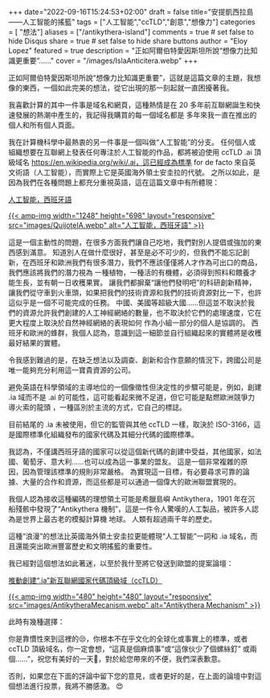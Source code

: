 +++
date="2022-09-16T15:24:53+02:00"
draft = false
title="安提凱西拉島——人工智能的搖籃"
tags = ["人工智能","ccTLD","創意","想像力"]
categories = [ "想法"]
aliases = ["/antikythera-island"]
comments = true # set false to hide Disqus
share = true # set false to hide share buttons
author = "Eloy Lopez"
featured = true
description = "正如阿爾伯特愛因斯坦所說“想像力比知識更重要”......"
cover = "/images/IslaAnticitera.webp"
+++

正如阿爾伯特愛因斯坦所說“想像力比知識更重要”，這就是這篇文章的主題，我想像的東西，一個如此完美的想法，從它出現的那一刻起就一直困擾著我。

我喜歡計算的其中一件事是域名和網頁，這種熱情是在 20 多年前互聯網誕生和快速發展的熱潮中產生的，我記得我購買的每一個域名都是 多年來我一直在推出的個人和所有個人頁面。

我在計算機科學中最熱衷的另一件事是一個叫做“人工智能”的分支。 任何個人或組織想要在互聯網上發表任何專注於人工智能的作品，都將被迫使用 ccTLD .ai 頂級域名 https://en.wikipedia.org/wiki/.ai，這已經成為標準 for de facto 來自英文術語（人工智能），而實際上它是英國海外領土安圭拉的代號。 之所以如此，是因為我們在各種問題上都充分重視英語，這在這篇文章中有所體現：

[人工智能，西班牙語](https://www.abc.es/opinion/abci-inteligencia-artificial-espanol-201903272343_noticia.html)

[{{< amp-img width="1248" height="698" layout="responsive" src="images/QuijoteIA.webp" alt="人工智能，西班牙語" >}}](https://www.abc.es/opinion/abci-inteligencia-artificial-espanol-201903272343_noticia.html)

這是一個主動性的問題，在很多方面我們讓自己吃地，我們對別人提倡或強加的東西感到滿意。 知道別人在做什麼很好，甚至是必不可少的，但我們不能忘記創新，在西班牙和歐洲我們有很多潛力，我們不應該僅僅將人才作為可出口的商品，我們應該將我們的潛力視為 一種植物，一種活的有機體，必須得到照料和餵養才能生長，並有朝一日收穫果實。 讓我們都摒棄“讓他們發明吧”的科研創新精神，讓我們從守車到火車頭，如果把我們的技術資源和我們的技術資源對比一下，也許這似乎是一個不可能完成的任務。 中國、美國等超級大國……但這並不取決於我們的資源允許我們創建的人工神經網絡的數量，也不取決於它們的處理速度，它在更大程度上取決於自然神經網絡的表現如何 作為小組一部分的個人是協調的。 西班牙和歐洲的蜂群，我個人認為，意識到這一細節並自行組織起來的實體將是收穫最好結果的實體。

令我感到難過的是，在缺乏想法以及調查、創新和合作意願的情況下，跨國公司是唯一能夠充分利用這一寶貴資源的公司。

避免英語在科學領域的主導地位的一個像徵性但決定性的步驟可能是，例如，創建 .ia 域而不是 .ai 的可能性，這可能看起來微不足道，但它可能是點燃歐洲競爭力導火索的龍頭 ，一種區別於主流的方式，它自己的標誌。

目前結尾的 .ia 未被使用，但它的監管與其他 ccTLD 一樣，取決於 ISO-3166，這是國際標準化組織發布的國家代碼及其細分代碼的國際標準。

我認為，不僅講西班牙語的國家可以從這個新代碼的創建中受益，其他國家，如法國、葡萄牙、意大利……也可以成為這一事業的盟友。
這是一個非常複雜的原因，因為管理該標準的規則非常嚴格。 為實現這一目標，有必要尋求可靠的論據、大量的合作和資源，而這些都是可以通過一個偉大的歐洲聯盟實現的。

我個人認為接收這種編碼的理想領土可能是希臘島嶼 Antikythera，1901 年在沉船殘骸中發現了“Antikythera 機制”，這是一件令人驚嘆的人工製品，被許多人認為是世界上最古老的模擬計算機 地球。 人類有超過兩千年的歷史。

這種“浪漫”的想法比英國海外領土安圭拉更能體現“人工智能”一詞和 .ia 域名，而且還能突出歐洲豐富歷史和文明搖籃的重要性。

我已經對這個想法如此著迷，以至於我什至將它發送到歐盟的提案論壇：

[推動創建“.ia”新互聯網國家代碼頂級域（ccTLD）](https://futureu.europa.eu/processes/Digital/f/15/proposals/27592?locale=es)

[{{< amp-img width="480" height="480" layout="responsive" src="images/AntikytheraMecanism.webp" alt="Antikythera Mechanism" >}}](https://futureu.europa.eu/processes/Digital/f/15/proposals/27592?locale=es)

此時有幾種選擇：

你是靠慣性來到這裡的😒，你根本不在乎文化的全球化或事實上的標準，或者 ccTLD 頂級域名，你一定會想，“這真是個麻煩事”或“這傢伙少了個螺絲釘” 或兩個……”，祝您有美好的一天🫡，對於給您帶來的不便，我們深表歉意。

否則，如果您在下面的評論中留下您的意見，或者更好的是，在上面的論壇中對這個想法進行投票，我將不勝感激。 😍